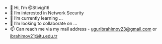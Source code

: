 - 👋 Hi, I’m @Stivigi16
- 👀 I’m interested in Network Security
- 🌱 I’m currently learning ...
- 💞️ I’m looking to collaborate on ...
- 📫 Can reach me via my mail address - uguribrahimov23@gmail.com or ibrahimov21@itu.edu.tr

<!---
Stivigi16/Stivigi16 is a ✨ special ✨ repository because its `README.md` (this file) appears on your GitHub profile.
You can click the Preview link to take a look at your changes.
--->
